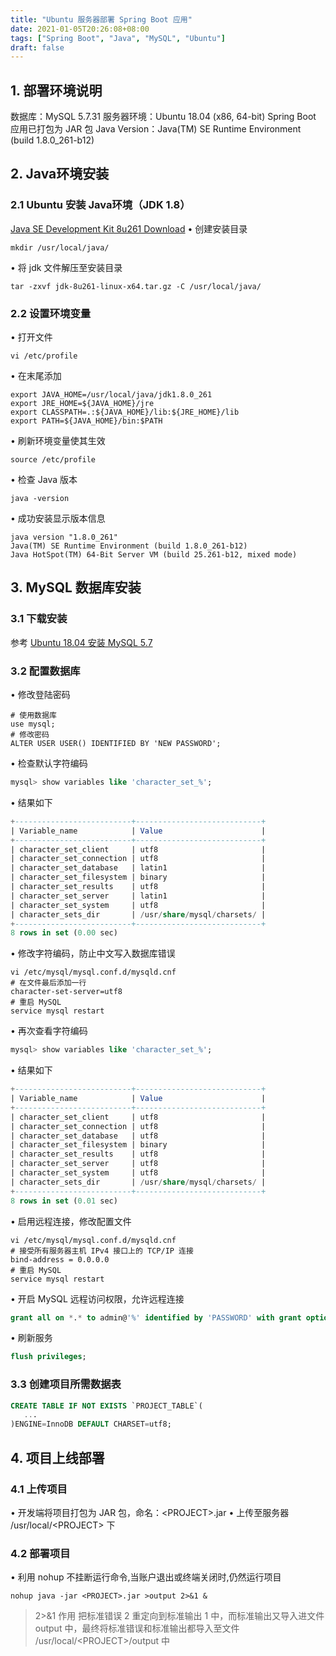 ```yaml
---
title: "Ubuntu 服务器部署 Spring Boot 应用"
date: 2021-01-05T20:26:08+08:00
tags: ["Spring Boot", "Java", "MySQL", "Ubuntu"]
draft: false
---
```


## 1. 部署环境说明
数据库：MySQL 5.7.31
服务器环境：Ubuntu 18.04 (x86, 64-bit)
Spring Boot 应用已打包为 JAR 包
Java Version：Java(TM) SE Runtime Environment (build 1.8.0_261-b12)
## 2. Java环境安装
### 2.1 Ubuntu 安装 Java环境（JDK 1.8）
[Java SE Development Kit 8u261 Download](https://www.oracle.com/java/technologies/javase/javase8u211-later-archive-downloads.html#:~:text=linux%2Dx64.rpm-,Linux%20x64%20Compressed%20Archive,-85.55%20MB)
•	创建安装目录
```shell
mkdir /usr/local/java/
```

•	将 jdk 文件解压至安装目录
```shell
tar -zxvf jdk-8u261-linux-x64.tar.gz -C /usr/local/java/
```

### 2.2 设置环境变量
•  打开文件
```shell
vi /etc/profile
```

•	在末尾添加
```shell
export JAVA_HOME=/usr/local/java/jdk1.8.0_261
export JRE_HOME=${JAVA_HOME}/jre
export CLASSPATH=.:${JAVA_HOME}/lib:${JRE_HOME}/lib
export PATH=${JAVA_HOME}/bin:$PATH
```

•	刷新环境变量使其生效
```shell
source /etc/profile
```

•	检查 Java  版本
```shell
java -version
```

•	成功安装显示版本信息
```shell
java version "1.8.0_261"
Java(TM) SE Runtime Environment (build 1.8.0_261-b12)
Java HotSpot(TM) 64-Bit Server VM (build 25.261-b12, mixed mode)
```

## 3. MySQL 数据库安装
### 3.1 下载安装
参考 [Ubuntu 18.04 安装 MySQL 5.7](https://oddfry.github.io/blog/zh-cn/post/deploying-a-spring-boot-application-on-ubuntu/)

### 3.2 配置数据库
•	修改登陆密码
```shell
# 使用数据库
use mysql;
# 修改密码
ALTER USER USER() IDENTIFIED BY 'NEW PASSWORD';
```

•	检查默认字符编码
```sql
mysql> show variables like 'character_set_%';
```
•	结果如下
```sql
+--------------------------+----------------------------+
| Variable_name            | Value                      |
+--------------------------+----------------------------+
| character_set_client     | utf8                       |
| character_set_connection | utf8                       |
| character_set_database   | latin1                     |
| character_set_filesystem | binary                     |
| character_set_results    | utf8                       |
| character_set_server     | latin1                     |
| character_set_system     | utf8                       |
| character_sets_dir       | /usr/share/mysql/charsets/ |
+--------------------------+----------------------------+
8 rows in set (0.00 sec)
```

•	修改字符编码，防止中文写入数据库错误
```shell
vi /etc/mysql/mysql.conf.d/mysqld.cnf
# 在文件最后添加一行
character-set-server=utf8
# 重启 MySQL
service mysql restart
```

•	再次查看字符编码
```sql
mysql> show variables like 'character_set_%';
```
•	结果如下
```sql
+--------------------------+----------------------------+
| Variable_name            | Value                      |
+--------------------------+----------------------------+
| character_set_client     | utf8                       |
| character_set_connection | utf8                       |
| character_set_database   | utf8                       |
| character_set_filesystem | binary                     |
| character_set_results    | utf8                       |
| character_set_server     | utf8                       |
| character_set_system     | utf8                       |
| character_sets_dir       | /usr/share/mysql/charsets/ |
+--------------------------+----------------------------+
8 rows in set (0.01 sec)
```

•	启用远程连接，修改配置文件
```shell
vi /etc/mysql/mysql.conf.d/mysqld.cnf
# 接受所有服务器主机 IPv4 接口上的 TCP/IP 连接
bind-address = 0.0.0.0
# 重启 MySQL
service mysql restart
```

•	开启 MySQL 远程访问权限，允许远程连接
```sql
grant all on *.* to admin@'%' identified by 'PASSWORD' with grant option;
```

•	刷新服务
```sql
flush privileges;
```

### 3.3 创建项目所需数据表
```sql
CREATE TABLE IF NOT EXISTS `PROJECT_TABLE`(
   ...
)ENGINE=InnoDB DEFAULT CHARSET=utf8;
```

## 4. 项目上线部署
### 4.1 上传项目
•	开发端将项目打包为 JAR 包，命名：<PROJECT\>.jar
•	上传至服务器 /usr/local/\<PROJECT> 下
### 4.2 部署项目
•	利用 nohup 不挂断运行命令,当账户退出或终端关闭时,仍然运行项目
```shell
nohup java -jar <PROJECT>.jar >output 2>&1 &
```

> 2>&1 作用
> 把标准错误 2 重定向到标准输出 1  中，而标准输出又导入进文件output 中，最终将标准错误和标准输出都导入至文件 /usr/local/<PROJECT\>/output 中